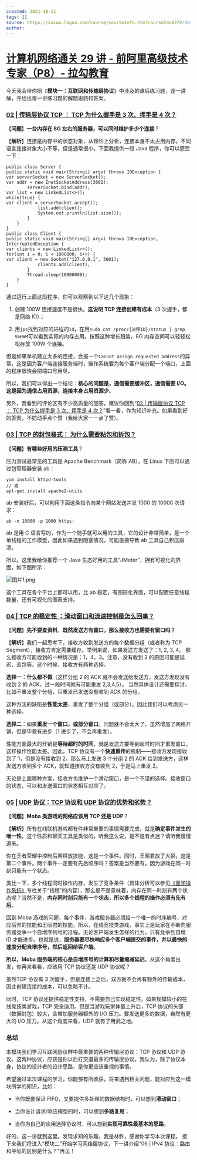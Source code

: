 ```yaml
---
created: 2021-10-11
tags: []
source: https://kaiwu.lagou.com/course/courseInfo.htm?courseId=837#/detail/pc?id=7263
author: 
---
```


# [计算机网络通关 29 讲 - 前阿里高级技术专家（P8）- 拉勾教育](https://kaiwu.lagou.com/course/courseInfo.htm?courseId=837#/detail/pc?id=7263)


今天我会带你把《**模块一：互联网和传输层协议**》中涉及的课后练习题，逐一讲解，并给出每一讲练习题的解题思路和答案。

### [02 | 传输层协议 TCP ： TCP 为什么握手是 3 次、挥手是 4 次？](https://kaiwu.lagou.com/course/courseInfo.htm?courseId=837#/detail/pc?id=7266&fileGuid=xxQTRXtVcqtHK6j8)

【**问题**】**一台内存在 8G 左右的服务器，可以同时维护多少个连接**？

【**解析**】连接是内存中的状态对象，从理论上分析，连接本身不太占用内存。不同语言连接对象大小不等，但是通常很小。下面我提供一段 Java 程序，你可以感受一下：

```
public class Server {
public static void main(String[] argv) throws IOException {
var serverSocket = new ServerSocket();
var addr = new InetSocketAddress(3001);
        serverSocket.bind(addr);
var list = new LinkedList<>();
while(true) {
var client = serverSocket.accept();
            list.add(client);
            System.out.println(list.size());
        }
    }
}
public class Client {
public static void main(String[] argv) throws IOException, InterruptedException {
var clients = new LinkedList<>();
for(int i = 0; i < 1000000; i++) {
var client = new Socket("127.0.0.1", 3001);
            clients.add(client);
        }
        Thread.sleep(10000000);
    }
}
```

通过运行上面这段程序，你可以观察到以下这几个现象：

1.  创建 100W 连接速度不是很快，**这说明 TCP 连接创建有成本**（3 次握手，都是网络 IO）；
    
2.  用`jps`找到对应的进程的`id`，在用`sudo cat /proc/{进程ID}/status | grep VmHWM`可以看到实际的内存占用。按照这种增长趋势，8G 内存空间可以轻轻松松存放 100W 个连接。
    

但是如果单机建立太多的连接，会报一个`Cannot assign requested address`的异常，这是因为客户端连接服务端时，操作系统要为每个客户端分配一个端口，上面的程序很快会把端口号用尽。

所以，我们可以得出一个结论：**核心的问题是，通信需要缓冲区，通信需要 I/O。这是因为通信占用资源，连接本身占用资源少**。

另外，我看到的评论区有不少高质量的回答，建议你回到“[02 | 传输层协议 TCP ： TCP 为什么握手是 3 次、挥手是 4 次？](https://kaiwu.lagou.com/course/courseInfo.htm?courseId=837#/detail/pc?id=7266&fileGuid=xxQTRXtVcqtHK6j8)”看一看，作为知识补充。如果看到好的答案，不妨动手点个赞（我给大家一一点了赞）。

### [03 | TCP 的封包格式： 为什么需要粘包和拆包？](https://kaiwu.lagou.com/course/courseInfo.htm?courseId=837#/detail/pc?id=7267)

【**问题**】**有哪些好用的压测工具**？

压力测试最常见的工具是 Apache Benchmark（简称 AB），在 Linux 下面可以通过包管理器安装 ab：

```
yum install httpd-tools
// 或
apt-get install apache2-utils
```

ab 安装好后，可以利用下面这条指令向某个网站发送并发 1000 的 10000 次请求：

```
ab -n 10000 -p 1000 https:
```

ab 是用 C 语言写的，作为一个随手就可以用的工具，它的设计非常简单，是一个单线程的工作模型，因此如果遇到阻塞情况，可能直接导致 ab 工具自己积压崩溃。

所以。这里我给你推荐一个 Java 生态好用的工具“JMeter”，拥有可视化的界面，如下图所示：

![图片1.png](https://s0.lgstatic.com/i/image6/M01/3C/0A/CioPOWCH3cuACrZdAAa8J-obv7w303.png)

这个工具在各个平台上都可以用，比 ab 稳定，有图形化界面，可以配置任意线程数量，还有可视化的图表支持。

### [04 | TCP 的稳定性 ：滑动窗口和流速控制是怎么回事？](https://kaiwu.lagou.com/course/courseInfo.htm?courseId=837#/detail/pc?id=7268&fileGuid=xxQTRXtVcqtHK6j8)

【**问题**】**先不要查资料**，**既然发送方有窗口，那么接收方也需要有窗口吗？**

【**解析**】我们一起思考下，接收方收到发送方的每个数据分组（或者称为 TCP Segment），接收方肯定需要缓存。举例来说，如果发送方发送了：1, 2, 3, 4。 那么接收方可能收到的一种情况是：1，4，3。注意，没有收到 2 的原因可能是延迟、丢包等。这个时候，接收方有两种选择。

**选择一：什么都不做**（这样分组 2 的 ACK 就不会发送给发送方，发送方发现没有收到 2 的 ACK，过一段时间就有可能重发 2,3,4,5）。 当然具体设计还需要探讨，比如不重发整个分组，只重发已发送没有收到 ACK 的分组。

这种方法的缺陷是**性能太差**，重发了整个分组（或部分）。因此我们可以考虑另一种选择。

**选择二**：如果**重发一个窗口，或部分窗口**，问题就不会太大了。虽然增加了网络开销，但是毕竟有进步（1 进步了，不会再重发）。

性能方面最大的开销是**等待超时的时间**，就是发送方要等到超时时间才重发窗口，这样操作性能太差。因此，TCP 协议有一个**快速重传**的机制——接收方发现接收到了 1，但是没有接收到 2，那么马上发送 3 个分组 2 的 ACK 给到发送方，这样发送方收到多个 ACK，就知道接收方没有收到 2，于是马上重发 2。

无论是上面哪种方案，接收方也维护一个滑动窗口，是一个不错的选择。接收窗口的状态，可以和发送窗口的状态相互对应了。

### [05 | UDP 协议：TCP 协议和 UDP 协议的优势和劣势？](https://kaiwu.lagou.com/course/courseInfo.htm?courseId=837#/detail/pc?id=7269&fileGuid=xxQTRXtVcqtHK6j8)

【**问题**】**Moba 类游戏的网络应该用 TCP 还是 UDP**？

【**解析**】所有在线联机游戏都有件非常重要的事情需要完成，就是**确定事件发生的唯一性**，这个性质和聊天工具是类似的。听我这么说，是不是有点迷？请听我慢慢道来。

你在王者荣耀中控制后羿释放技能，这是一个事件。同时，王昭君放了大招，这是第二个事件。两个事件一定要有先后顺序吗？答案是当然要有。因为游戏在同一时刻只能有一个状态。

类比一下，多个线程同时操作内存，发生了竞争条件（具体分析可以参见[《重学操作系统》](https://kaiwu.lagou.com/course/courseInfo.htm?courseId=478&sid=20-h5Url-0&buyFrom=2&pageId=1pz4&utm_source=zhuanlan%20article&utm_medium=bottom&utm_campaign=%E3%80%8A%E8%AE%A1%E7%AE%97%E6%9C%BA%E7%BD%91%E7%BB%9C%E9%80%9A%E5%85%B3%2029%E8%AE%B2%E3%80%8B%E4%B8%93%E6%A0%8F%E5%86%85%E5%B5%8C&_channel_track_key=D2LoirKK#/content)专栏关于“线程”的内容），那么是不是意味着，内存在同一时刻有两个状态呢？当然不是，**内存同时刻只能有一个状态，所以多个线程的操作必须有先有后**。

回到 Moba 游戏的问题，每个事件，游戏服务器必须给一个唯一的时序编号，对应后羿的技能和王昭君的技能。所以，在线竞技类游戏，事实上是玩家在不断向服务器竞争一个自增序列号的过程。无论客户端发生怎样的行为，只有竞争到自增 ID 才能进步。也就是说，**服务器要尽快响应多个客户端提交的事件，并以最快的速度分配自增序号，然后返回给客户端**。

**所以，Moba 服务端的核心是自增序号的计算和尽量缩减延迟**。从这个角度出发，你再来看看，应该用 TCP 协议还是 UDP 协议呢？

虽然TCP 协议有 3 次握手，但是连接上之后，双方就不会再有额外的传输成本，因此创建连接的成本，可以忽略不计。

同时，TCP 协议还提供稳定性支持，不需要自己实现稳定性。如果规模较小的在线竞技类游戏，TCP 完全适用。但是当游戏玩家体量上升后，TCP 协议的头部（数据封包）较大，会增加服务器额外的 I/O 压力。要发送更多的数据，自然有更大的 I/O 压力。从这个角度来看，UDP 就有了用武之地。

### 总结

本模块我们学习互联网协议群中最重要的两种传输层协议：TCP 协议和 UDP 协议。这两种协议，应该是你以后打交道最多的传输层协议。我认为，除了协议本身，协议的设计者的设计思路，是你更应该重视的事情。

希望通过本次课程的学习，你能够有所收获，将来遇到相关问题，能对应到这一模块所学的知识，比如：

-   当你既要保证 FIFO，又要提供多处理的数据结构时，可以想到**滑动窗口**；
    
-   当你设计请求/响应模型的时，可以想到**多路复用**；
    
-   当你为自己的应用选择协议时，可以想到**实现可靠性最基本的思路**。
    

好的，这一讲就到这里。发现求知的乐趣，我是林䭽，感谢你学习本次课程。 接下来我们将进入“模块二”开始学习网络层协议，下一讲介绍“06 | IPv4 协议：路由和寻址的区别是什么？”再见！
